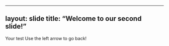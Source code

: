 ---
layout: slide
title: “Welcome to our second slide!”
-----
Your test
Use the left arrow to go back!
